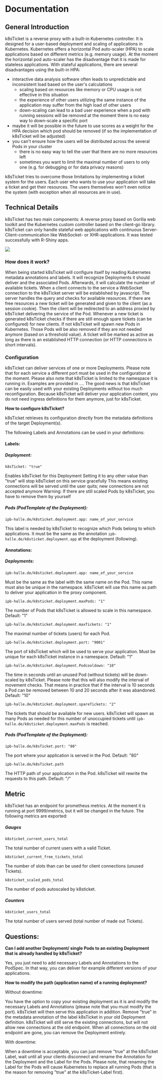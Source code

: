 # Documentation
## General Introduction
k8sTicket is a reverse proxy with a built-in Kubernetes controller. It is designed for a user-based deployment and scaling of applications in Kubernetes. Kubernetes offers a horizontal Pod auto-scaler (HPA) to scale applications based on different metrics (e.g. memory usage). At the moment the horizontal pod auto-scaler has the disadvantage that it is made for stateless applications. With stateful applications, there are several disadvantages using the built-in HPA:

- interactive data analysis software often leads to unpredictable and inconsistent load based on the user's calculations
	- scaling based on resources like memory or CPU usage is not effective in this situation
 	- the experience of other users utilizing the same instance of the application may suffer from the high load of other users
 	- down-scaling can lead to a bad user experience when a pod with running sessions will be removed
at the moment there is no easy way to down-scale a specific port
- maybe it will be possible in the future to use scores as a weight for the HPA decision which pod should be removed (if so the implementation of k8sTicket will be adjusted)
- you can't ensure how the users will be distributed across the several Pods in your cluster
	- there is no easy way to tell the user that there are no more resources left
	- sometimes you want to limit the maximal number of users to only one (e.g. for debugging or for data privacy reasons)

k8sTicket tries to overcome those limitations by implementing a ticket system for the users. Each user who wants to use your application will take a ticket and get their resources. The users themselves won't even notice the system (with exception when all resources are in use).

## Technical Details
k8sTicket has two main components: A reverse proxy based on Gorilla web toolkit and the Kubernetes custom controller based on the client-go library.
k8sTicket can only handle stateful web applications with continuous Server-Client-communication like WebSocket- or XHR-applications. It was tested successfully with R-Shiny apps.

![](k8sTicket.png)

### How does it work?
When being started k8sTicket will configure itself by reading Kubernetes metadata annotations and labels.
It will recognize Deployments it should deliver and the associated Pods. Afterwards, it will calculate the number of available tickets.
When a client connects to the service a WebSocket connection to the k8sTicket server will be established by javascript. The server handles the query and checks for available resources. If there are free resources a new ticket will be generated and given to the client (as a session cookie). Then the client will be redirected to an address proxied by k8sTicket delivering the service of the Pod.
Whenever a new ticket is generated k8sTicket checks if there are still enough spare tickets (can be configured) for new clients. If not k8sTicket will spawn new Pods in Kubernetes. Those Pods will be also removed if they are not needed anymore (based on a threshold value). A ticket will be marked as active as long as there is an established HTTP connection (or HTTP connections in short intervals).

### Configuration
k8sTicket can deliver services of one or more Deployments. Please note that for each service a different port must be used in the configuration at the moment. Please also note that k8sTicket is limited to the namespace it is running in.
Examples are provided in ....
The good news is that k8sTicket can be easily used with your existing Deployments without too much reconfiguration. Because k8sTicket will deliver your application content, you do not need ingress definitions for them anymore, just for k8sTicket.

**How to configure k8sTicket?**

k8sTicket retrieves its configuration directly from the metadata definitions of the target Deployment(s).

The following Labels and Annotations can be used in your definitions:

#### Labels:
##### Deployment:

`k8sTicket: "true"`

Enables k8sTicket for this Deployment
Setting it to any other value than "true" will stop k8sTicket on this service gracefully
This means existing connections will be served until the user quits; new connections are not accepted anymore
Warning: If there are still scaled Pods by k8sTicket, you have to remove them by yourself

##### Pods (PodTemplate of the Deployment):

`ipb-halle.de/k8sticket.deployment.app: name_of_your_service`

This label is needed by k8sTicket to recognize which Pods belong to which applications. It must be the same as the annotation `ipb-halle.de/k8sticket.deployment.app` at the deployment (following).


#### Annotations:

##### Deployments:

`ipb-halle.de/k8sticket.deployment.app: name_of_your_service`

Must be the same as the label with the same name on the Pod. This name must also be unique in the namespace.
k8sTicket will use this name as path to deliver your application in the proxy component.

`ipb-halle.de/k8sticket.deployment.maxPods: "1"`

The number of Pods that k8sTicket is allowed to scale in this namespace.
Default: "1"

`ipb-halle.de/k8sticket.deployment.maxTickets: "1"`

The maximal number of tickets (users) for each Pod.

`ipb-halle.de/k8sticket.deployment.port: "9001"`

The port of k8sTicket which will be used to serve your application. Must be unique for each k8sTicket instance in a namespace.
Default: "1"

`ipb-halle.de/k8sticket.deployment.Podcooldown: "10"`

The time in seconds until an unused Pod (without tickets) will be down-scaled by k8sTicket. Please note that this will also modify the interval of movement checks. That means in practice that if the interval is 10 seconds a Pod can be removed between 10 and 20 seconds after it was abandoned.
Default: "10"

`ipb-halle.de/k8sticket.deployment.spareTickets: "2"`

The tickets that should be available for new users. k8sTicket will spawn as many Pods as needed for this number of unoccupied tickets until `ipb-halle.de/k8sticket.deployment.maxPods` is reached.


##### Pods (PodTemplate of the Deployment):

`ipb-halle.de/k8sTicket.port: "80"`

The port where your application is served in the Pod.
Default: "80"

`ipb-halle.de/k8sTicket.path`

The HTTP path of your application in the Pod. k8sTicket will rewrite the requests to this path.
Default: "/"

## Metric

k8sTicket has an endpoint for prometheus metrics. At the moment it is running at port 9999/metrics, but it will be changed in the future.
The following metrics are exported:

##### Gauges

`k8sticket_current_users_total`

The total number of current users with a valid Ticket.

`k8sticket_current_free_tickets_total`

The number of slots than can be used for client connections (unused Tickets).

`k8sticket_scaled_pods_total`

The number of pods autoscaled by k8sticket.

##### Counters

`k8sticket_users_total`

The total number of users served (total number of made out Tickets).


## Questions:
**Can I add another Deployment/ single Pods to an existing Deployment that is already handled by k8sTicket?**

Yes, you just need to add necessary Labels and Annotations to the PodSpec. In that way, you can deliver for example different versions of your applications.


**How to modify the path (application name) of a running deployment?**

Without downtime:

You have the option to copy your existing deployment as it is and modify the necessary Labels and Annotations (please note that you must modify the port). k8sTicket will then serve this application in addition. Remove "true" in the metadata annotation of the label k8sTicket in your old Deployment definition. k8sTicket will still serve the existing connections, but will not allow new connections at the old endpoint. When all connections on the old endpoint are gone, you can remove the Deployment entirely.

With downtime:

When a downtime is acceptable, you can just remove "true" at the k8sTicket Label, wait until all your clients disconnect and rename the Annotation for the Deployment and the Label for the Pods. Please note, that renaming the Label for the Pods will cause Kubernetes to replace all running Pods (that is the reason for removing "true" at the k8sTicket-Label first).
